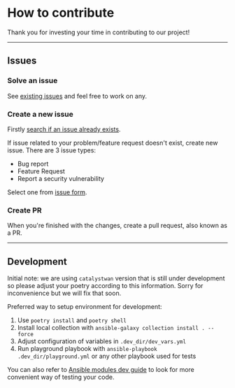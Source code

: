 # How to contribute

Thank you for investing your time in contributing to our project!

---

## Issues

### Solve an issue

See [existing issues](https://github.com/cisco-open/ansible-collection-catalystwan/issues) and feel free to work on any.

### Create a new issue

Firstly [search if an issue already exists](https://github.com/cisco-open/ansible-collection-catalystwan/issues).

If issue related to your problem/feature request doesn't exist, create new issue.
There are 3 issue types:

- Bug report
- Feature Request
- Report a security vulnerability

Select one from [issue form](https://github.com/cisco-open/ansible-collection-catalystwan/issues/new/choose).

### Create PR

When you're finished with the changes, create a pull request, also known as a PR.

---

## Development

Initial note: we are using `catalystwan` version that is still under development so please adjust your poetry according to this information.
Sorry for inconvenience but we will fix that soon.

Preferred way to setup environment for development:

1. Use `poetry install` and `poetry shell`
2. Install local collection with `ansible-galaxy collection install . --force`
3. Adjust configuration of variables in ``.dev_dir/dev_vars.yml``
4. Run playground playbook with `ansible-playbook .dev_dir/playground.yml` or any other playbook used for tests

You can also refer to [Ansible modules dev guide](https://docs.ansible.com/ansible/latest/dev_guide/developing_modules_general.html#verifying-your-module-code) to look for more convenient way of
testing your code.
